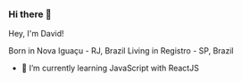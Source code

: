 ### Hi there 👋

Hey, I'm David!

Born in Nova Iguaçu - RJ, Brazil
Living in Registro - SP, Brazil

- 🌱 I’m currently learning JavaScript with ReactJS
